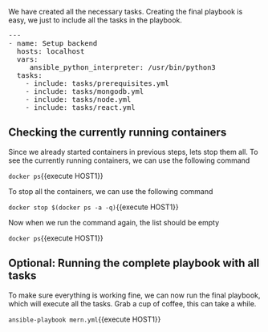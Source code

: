 We have created all the necessary tasks.
Creating the final playbook is easy, we just to include all the tasks in the playbook.


<pre class="file" data-filename="mern.yml" data-target="replace">---
- name: Setup backend
  hosts: localhost
  vars:
     ansible_python_interpreter: /usr/bin/python3
  tasks:
    - include: tasks/prerequisites.yml
    - include: tasks/mongodb.yml
    - include: tasks/node.yml
    - include: tasks/react.yml
</pre>

## Checking the currently running containers

Since we already started containers in previous steps, lets stop them all.
To see the currently running containers, we can use the following command

`docker ps`{{execute HOST1}}

To stop all the containers, we can use the following command

`docker stop $(docker ps -a -q)`{{execute HOST1}}

Now when we run the command again, the list should be empty

`docker ps`{{execute HOST1}}

## Optional: Running the complete playbook with all tasks

To make sure everything is working fine, we can now run the final playbook, which will execute all the tasks.
Grab a cup of coffee, this can take a while.

`ansible-playbook mern.yml`{{execute HOST1}}


